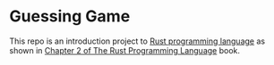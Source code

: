 # Guessing Game

This repo is an introduction project to [Rust programming language](https://www.rust-lang.org/) as shown in [Chapter 2 of The Rust Programming Language](https://doc.rust-lang.org/book/ch02-00-guessing-game-tutorial.html) book.
